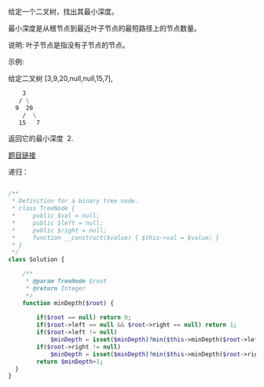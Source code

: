 给定一个二叉树，找出其最小深度。

最小深度是从根节点到最近叶子节点的最短路径上的节点数量。

说明: 叶子节点是指没有子节点的节点。

示例:

给定二叉树 [3,9,20,null,null,15,7],

```cmd
    3
   / \
  9  20
    /  \
   15   7

```
 
返回它的最小深度  2.


[题目链接](https://leetcode-cn.com/problems/minimum-depth-of-binary-tree/)


递归：

```php

/**
 * Definition for a binary tree node.
 * class TreeNode {
 *     public $val = null;
 *     public $left = null;
 *     public $right = null;
 *     function __construct($value) { $this->val = $value; }
 * }
 */
class Solution {

    /**
     * @param TreeNode $root
     * @return Integer
     */
    function minDepth($root) {
     
        if($root == null) return 0;
        if($root->left == null && $root->right == null) return 1;
        if($root->left != null)
            $minDepth = isset($minDepth)?min($this->minDepth($root->left),$minDepth):$this->minDepth($root->left);
        if($root->right != null)
            $minDepth = isset($minDepth)?min($this->minDepth($root->right),$minDepth):$this->minDepth($root->right);
        return $minDepth+1;
  }
}

```
